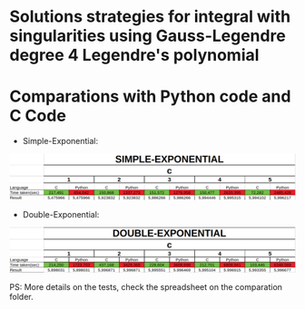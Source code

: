 # Solutions strategies for integral with singularities using Gauss-Legendre degree 4 Legendre's polynomial


# Comparations with Python code and C Code

* Simple-Exponential:

![alt text](comparations/simple.png "Simple Exponential")

* Double-Exponential:

![alt text](comparations/double.png "Double Exponential")

PS: More details on the tests, check the spreadsheet on the comparation folder.

 
